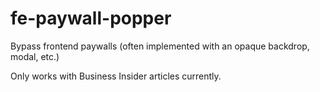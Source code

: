 # fe-paywall-popper

Bypass frontend paywalls (often implemented with an opaque backdrop, modal, etc.)

Only works with Business Insider articles currently.
